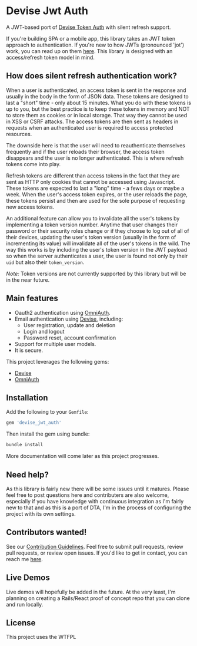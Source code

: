 # Devise Jwt Auth

A JWT-based port of [Devise Token Auth](https://github.com/lynndylanhurley/devise_token_auth) with silent refresh support.

If you're building SPA or a mobile app, this library takes an JWT token approach to authentication. If you're new to how JWTs (pronounced 'jot') work, you can read up on them [here](https://jwt.io/introduction/). This library is designed with an access/refresh token model in mind.

## How does silent refresh authentication work?

When a user is authenticated, an access token is sent in the response and usually in the body in the form of JSON data. These tokens are designed to last a "short" time - only about 15 minutes. What you do with these tokens is up to you, but the best practice is to keep these tokens in memory and NOT to store them as cookies or in local storage. That way they cannot be used in XSS or CSRF attacks. The access tokens are then sent as headers in requests when an authenticated user is required to access protected resources.

The downside here is that the user will need to reauthenticate themselves frequently and if the user reloads their browser, the access token disappears and the user is no longer authenticated. This is where refresh tokens come into play.

Refresh tokens are different than access tokens in the fact that they are sent as HTTP only cookies that cannot be accessed using Javascript. These tokens are expected to last a "long" time - a fews days or maybe a week. When the user's access token expires, or the user reloads the page, these tokens persist and then are used for the sole purpose of requesting new access tokens.

An additional feature can allow you to invalidate all the user's tokens by implementing a token version number. Anytime that user changes their password or their security roles change or if they choose to log out of all of their devices, updating the user's token version (usually in the form of incrementing its value) will invalidate all of the user's tokens in the wild. The way this works is by including the user's token version in the JWT payload so when the server authenticates a user, the user is found not only by their `uid` but also their `token_version`.

*Note:* Token versions are not currently supported by this library but will be in the near future.

## Main features

* Oauth2 authentication using [OmniAuth](https://github.com/intridea/omniauth).
* Email authentication using [Devise](https://github.com/plataformatec/devise), including:
  * User registration, update and deletion
  * Login and logout
  * Password reset, account confirmation
* Support for multiple user models.
* It is secure.

This project leverages the following gems:

* [Devise](https://github.com/plataformatec/devise)
* [OmniAuth](https://github.com/intridea/omniauth)

## Installation

Add the following to your `Gemfile`:

~~~ruby
gem 'devise_jwt_auth'
~~~

Then install the gem using bundle:

~~~bash
bundle install
~~~

More documentation will come later as this project progresses.

## Need help?

As this library is fairly new there will be some issues until it matures. Please feel free to post questions here and contributers are also welcome, especially if you have knowledge with continuous integration as I'm fairly new to that and as this is a port of DTA, I'm in the process of configuring the project with its own settings.

## Contributors wanted!

See our [Contribution Guidelines](https://github.com/aarona/devise_jwt_auth/blob/master/.github/CONTRIBUTING.md). Feel free to submit pull requests, review pull requests, or review open issues. If you'd like to get in contact, you can reach me [here](https://github.com/aarona/).

## Live Demos

Live demos will hopefully be added in the future. At the very least, I'm planning on creating a Rails/React proof of concept repo that you can clone and run locally.

## License

This project uses the WTFPL

